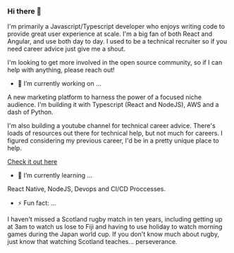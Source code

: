 ### Hi there 👋

I'm primarily a Javascript/Typescript developer who enjoys writing code to provide great user experience at scale. I'm a big fan of both React and Angular, and use both day to day. I used to be a technical recruiter so if you need career advice just give me a shout.

I'm looking to get more involved in the open source community, so if I can help with anything, please reach out!

- 🔭 I’m currently working on ...

A new marketing platform to harness the power of a focused niche audience. I'm building it with Typescript (React and NodeJS), AWS and a dash of Python.

I'm also building a youtube channel for technical career advice. There's loads of resources out there for technical help, but not much for careers. I figured considering my previous career, I'd be in a pretty unique place to help.

<a href="https://www.youtube.com/channel/UC-m9HBSgx5drU4cqfuNg5vA" target="_blank">Check it out here</a>

- 🌱 I’m currently learning ...

React Native, NodeJS, Devops and CI/CD Proccesses.

- ⚡ Fun fact: ...

I haven't missed a Scotland rugby match in ten years, including getting up at 3am to watch us lose to Fiji and having to use holiday to watch morning
games during the Japan world cup. If you don't know much about rugby, just know that watching Scotland teaches... perseverance.

<!--
**Reikon95/reikon95** is a ✨ _special_ ✨ repository because its `README.md` (this file) appears on your GitHub profile.

Here are some ideas to get you started:

- 🔭 I’m currently working on ...
- 🌱 I’m currently learning ...
- 👯 I’m looking to collaborate on ...
- 🤔 I’m looking for help with ...
- 💬 Ask me about ...
- 📫 How to reach me: ...
- 😄 Pronouns: ...
- ⚡ Fun fact: ...
-->
